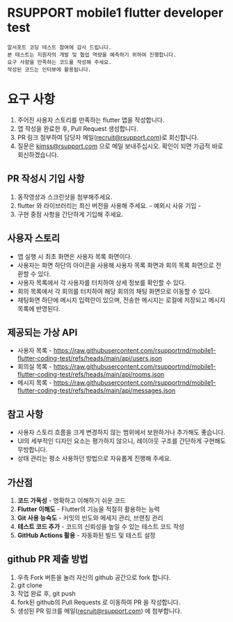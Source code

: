 # RSUPPORT mobile1 flutter developer test

    알서포트 코딩 테스트 참여에 감사 드립니다.
    본 테스트는 지원자의 개발 및 협업 역량을 예측하기 위하여 진행합니다.
    요구 사항을 만족하는 코드를 작성해 주세요.
    작성된 코드는 인터뷰에 활용됩니다.

# 요구 사항
1. 주어진 사용자 스토리를 만족하는 flutter 앱을 작성합니다.
2. 앱 작성을 완료한 후, Pull Request 생성합니다.
3. PR 링크 첨부하여 담당자 메일(recruit@rsupport.com)로 회신합니다.
4. 질문은 kimss@rsupport.com 으로 메일 보내주십시오. 확인이 되면 가급적 바로 회신하겠습니다.

## PR 작성시 기입 사항
1. 동작영상과 스크린샷을 첨부해주세요.
2. flutter 와 라이브러리는 최신 버전을 사용해 주세요. - 예외시 사유 기입 -
3. 구현 중점 사항을 간단하게 기입해 주세요.

## 사용자 스토리

- 앱 실행 시 최초 화면은 사용자 목록 화면이다.
- 사용자는 화면 하단의 아이콘을 사용해 사용자 목록 화면과 회의 목록 화면으로 전환할 수 있다.
- 사용자 목록에서 각 사용자를 터치하여 상세 정보를 확인할 수 있다.
- 회의 목록에서 각 회의를 터치하여 해당 회의의 채팅 화면으로 이동할 수 있다.
- 채팅화면 하단에 메시지 입력란이 있으며, 전송한 메시지는 로컬에 저장되고 메시지 목록에 반영된다.

## 제공되는 가상 API

- 사용자 목록 - https://raw.githubusercontent.com/rsupportrnd/mobile1-flutter-coding-test/refs/heads/main/api/users.json
- 회의실 목록 - https://raw.githubusercontent.com/rsupportrnd/mobile1-flutter-coding-test/refs/heads/main/api/rooms.json
- 메시지 목록 - https://raw.githubusercontent.com/rsupportrnd/mobile1-flutter-coding-test/refs/heads/main/api/messages.json

## 참고 사항

- 사용자 스토리 흐름을 크게 변경하지 않는 범위에서 보완하거나 추가해도 좋습니다.
- UI의 세부적인 디자인 요소는 평가하지 않으니, 레이아웃 구조를 간단하게 구현해도 무방합니다.
- 상태 관리는 평소 사용하던 방법으로 자유롭게 진행해 주세요.

## 가산점

1. **코드 가독성** - 명확하고 이해하기 쉬운 코드
2. **Flutter 이해도** - Flutter의 기능을 적절히 활용하는 능력
3. **Git 사용 능숙도** - 커밋의 빈도와 메세지 관리, 브랜칭 관리
4. **테스트 코드 추가** - 코드의 신뢰성을 높일 수 있는 테스트 코드 작성
5. **GitHub Actions 활용** - 자동화된 빌드 및 테스트 설정
   
## github PR 제출 방법
1. 우측 Fork 버튼을 눌러 자신의 github 공간으로 fork 합니다.
2. git clone
3. 작업 완료 후, git push
4. fork된 github의 Pull Requests 로 이동하여 PR 을 작성합니다.
5. 생성된 PR 링크를 메일(recruit@rsupport.com) 에 첨부합니다.
